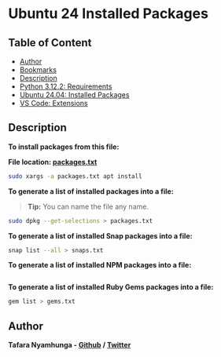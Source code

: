 # Ubuntu 24 Installed Packages

## Table of Content
- [Author](#author)
- [Bookmarks](Bookmarks/Brave/brave_bookmarks.html)
- [Description](#description)
- [Python 3.12.2: Requirements](Python/requirements.txt)
- [Ubuntu 24.04: Installed Packages](Ubuntu-24.04/packages.txt)
- [VS Code: Extensions](VS-Code-Extensions/README.md)

## Description

**To install packages from this file:**

**File location: [packages.txt](Ubuntu-24.04/packages.txt)**

```bash
sudo xargs -a packages.txt apt install
```

**To generate a list of installed packages into a file:**

> **Tip:** You can name the file any name.

```bash
sudo dpkg --get-selections > packages.txt
```

**To generate a list of installed Snap packages into a file:**

```bash
snap list --all > snaps.txt
```

**To generate a list of installed NPM packages into a file:**

```bash

```

**To generate a list of installed Ruby Gems packages into a file:**

```bash
gem list > gems.txt
```

## Author

**Tafara Nyamhunga  - [Github](https://github.com/tafara-n) / [Twitter](https://twitter.com/tafaranyamhunga)**
